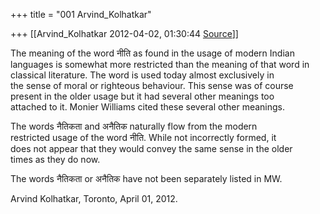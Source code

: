 +++
title = "001 Arvind_Kolhatkar"

+++
[[Arvind_Kolhatkar	2012-04-02, 01:30:44 [Source](https://groups.google.com/g/samskrita/c/182UswEId2c)]]



The meaning of the word नीति as found in the usage of modern Indian  
languages is somewhat more restricted than the meaning of that word in  
classical literature. The word is used today almost exclusively in  
the sense of moral or righteous behaviour. This sense was of course  
present in the older usage but it had several other meanings too  
attached to it. Monier Williams cited these several other meanings.  
  
The words नैतिकता and अनैतिक naturally flow from the modern  
restricted usage of the word नीति. While not incorrectly formed, it  
does not appear that they would convey the same sense in the older  
times as they do now.  
  
The words नैतिकता or अनैतिक have not been separately listed in MW.  
  
Arvind Kolhatkar, Toronto, April 01, 2012.

